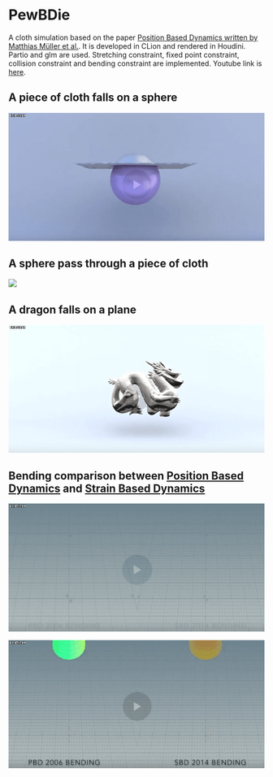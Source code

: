 # PewBDie

A cloth simulation based on the paper [Position Based Dynamics written by Matthias Müller et al.](http://matthias-mueller-fischer.ch/publications/posBasedDyn.pdf). It is developed in CLion and rendered in Houdini. Partio and glm are used. Stretching constraint, fixed point constraint, collision constraint and bending constraint are implemented. Youtube link is [here](https://www.youtube.com/watch?v=25VKfM3vcTk
).

## A piece of cloth falls on a sphere

![](./1.gif)

## A sphere pass through a piece of cloth

![](./2.gif)

## A dragon falls on a plane

![](./3.gif)

## Bending comparison between [Position Based Dynamics](http://matthias-mueller-fischer.ch/publications/posBasedDyn.pdf) and [Strain Based Dynamics](http://matthias-mueller-fischer.ch/publications/strainBasedDynamics.pdf)

![](./4.gif)

![](./5.gif)
